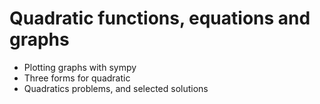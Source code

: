 # Quadratic functions, equations and graphs

* Plotting graphs with sympy
* Three forms for quadratic
* Quadratics problems, and selected solutions
